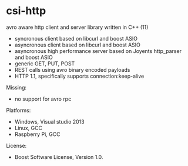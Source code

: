csi-http
========


avro aware http client and server library written in C++ (11) 

- syncronous  client based on libcurl and boost ASIO
- asyncronous client based on libcurl and boost ASIO
- asyncronous high performance server based on Joyents http_parser and boost ASIO
- generic GET, PUT, POST
- REST calls using avro binary encoded payloads
- HTTP 1.1, specifically supports connection:keep-alive 
 
Missing:
- no support for avro rpc

Platforms:
 - Windows, Visual studio 2013
 - Linux, GCC
 - Raspberry Pi, GCC

License:
- Boost Software License, Version 1.0.











